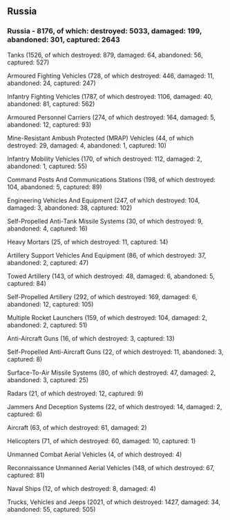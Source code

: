
 
 ## Russia
 
 ### Russia - 8176, of which: destroyed: 5033, damaged: 199, abandoned: 301, captured: 2643

 

 

 Tanks (1526, of which destroyed: 879, damaged: 64, abandoned: 56, captured: 527)

 Armoured Fighting Vehicles (728, of which destroyed: 446, damaged: 11, abandoned: 24, captured: 247)

 Infantry Fighting Vehicles (1787, of which destroyed: 1106, damaged: 40, abandoned: 81, captured: 562)

 Armoured Personnel Carriers (274, of which destroyed: 164, damaged: 5, abandoned: 12, captured: 93)

 Mine-Resistant Ambush Protected (MRAP) Vehicles (44, of which destroyed: 29, damaged: 4, abandoned: 1, captured: 10)

 Infantry Mobility Vehicles (170, of which destroyed: 112, damaged: 2, abandoned: 1, captured: 55)

 Command Posts And Communications Stations (198, of which destroyed: 104, abandoned: 5, captured: 89)

 Engineering Vehicles And Equipment (247, of which destroyed: 104, damaged: 3, abandoned: 38, captured: 102)

 Self-Propelled Anti-Tank Missile Systems (30, of which destroyed: 9, abandoned: 4, captured: 16)

 Heavy Mortars (25, of which destroyed: 11, captured: 14)

 Artillery Support Vehicles And Equipment (86, of which destroyed: 37, abandoned: 2, captured: 47)

 Towed Artillery (143, of which destroyed: 48, damaged: 6, abandoned: 5, captured: 84)

 Self-Propelled Artillery (292, of which destroyed: 169, damaged: 6, abandoned: 12, captured: 105)

 Multiple Rocket Launchers (159, of which destroyed: 104, damaged: 2, abandoned: 2, captured: 51)

 Anti-Aircraft Guns (16, of which destroyed: 3, captured: 13)

 Self-Propelled Anti-Aircraft Guns (22, of which destroyed: 11, abandoned: 3, captured: 8)

 Surface-To-Air Missile Systems (80, of which destroyed: 47, damaged: 2, abandoned: 3, captured: 25)

 Radars (21, of which destroyed: 12, captured: 9)

 Jammers And Deception Systems (22, of which destroyed: 14, damaged: 2, captured: 6)

 Aircraft (63, of which destroyed: 61, damaged: 2)

 Helicopters (71, of which destroyed: 60, damaged: 10, captured: 1)

 Unmanned Combat Aerial Vehicles (4, of which destroyed: 4)

 Reconnaissance Unmanned Aerial Vehicles (148, of which destroyed: 67, captured: 81)

 Naval Ships (12, of which destroyed: 8, damaged: 4)

 Trucks, Vehicles and Jeeps (2021, of which destroyed: 1427, damaged: 34, abandoned: 55, captured: 505)

